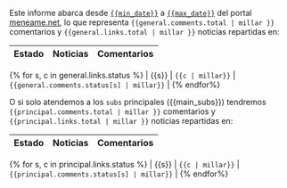 Este informe abarca desde
[`{{min_date}}`](https://www.meneame.net/story/{{min_portada}}) a
[`{{max_date}}`](https://www.meneame.net/story/{{max_portada}}) del portal
[meneame.net](https://www.meneame.net/), lo que representa
`{{general.comments.total | millar }}` comentarios y
`{{general.links.total | millar }}` noticias repartidas en:

| Estado | Noticias         | Comentarios                       |
|--------|-----------------:|----------------------------------:|
{% for s, c in general.links.status %}
| {{s}}  | `{{c | millar}}` | `{{general.comments.status[s] | millar}}` |
{% endfor%}

O si solo atendemos a los `subs` principales ({{main_subs}}) tendremos
`{{principal.comments.total | millar }}` comentarios y
`{{principal.links.total | millar }}` noticias repartidas en:

| Estado | Noticias         | Comentarios                       |
|--------|-----------------:|----------------------------------:|
{% for s, c in principal.links.status %}
| {{s}}  | `{{c | millar}}` | `{{principal.comments.status[s] | millar}}` |
{% endfor%}
